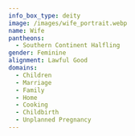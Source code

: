 ```yaml
---
info_box_type: deity
image: /images/wife_portrait.webp
name: Wife
pantheons:
  - Southern Continent Halfling
gender: Feminine
alignment: Lawful Good
domains:
  - Children
  - Marriage
  - Family
  - Home
  - Cooking
  - Childbirth
  - Unplanned Pregnancy
---
```

